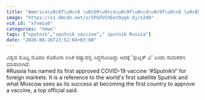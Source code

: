 ```yaml
---
title: "America\u0c97\u0cc6 \u0cb9\u0cca\u0c9f\u0ccd\u0c9f\u0cc6 \u0c89\u0cb0\u0cbf\u0cb8\u0cb2\u0cc1 #Russia \u0cae\u0cbe\u0ca1\u0cbf\u0ca6 \u0caa\u0ccd\u0cb2\u0cbe\u0ca8\u0ccd \u0c87\u0ca6\u0cc1 Oneindia Kannada"
image: "https://s1.dmcdn.net/v/SPGFU1VEet0ygk-dj/x240"
vid_id: "x7vmiu6"
categories: "news"
tags: ["sputnik","sputnik vaccine"," sputnik Russia"]
date: "2020-08-26T23:52:04+03:00"
---
```

ವಿಶ್ವದ ಮೊಟ್ಟ ಮೊದಲ ಕೊರೊನಾ ಲಸಿಕೆ ರಷ್ಯಾದಲ್ಲಿ ಸಿದ್ಧಗೊಂಡಿದ್ದು ಅದಕ್ಕೆ 'ಸ್ಪುಟ್ನಿಕ್ ವಿ' ಎಂದು ನಾಮಕರಣ ಮಾಡಲಾಗಿದೆ.  <br>#Russia has named its first approved COVID-19 vaccine '#SputnikV' for foreign markets. It is a reference to the world's first satellite Sputnik and what Moscow sees as its success at becoming the first country to approve a vaccine, a top official said.

